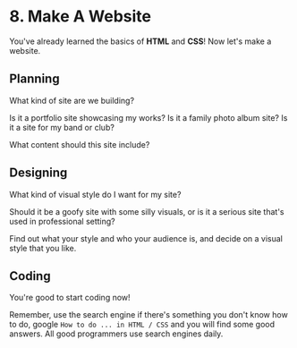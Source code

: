 # 8. Make A Website

You've already learned the basics of **HTML** and **CSS**! Now let's make a website.


## Planning

What kind of site are we building?

Is it a portfolio site showcasing my works? Is it a family photo album site? Is it a site for my band or club?

What content should this site include?

## Designing

What kind of visual style do I want for my site?

Should it be a goofy site with some silly visuals, or is it a serious site that's used in professional setting?

Find out what your style and who your audience is, and decide on a visual style that you like.

## Coding

You're good to start coding now!

Remember, use the search engine if there's something you don't know how to do, google `How to do ... in HTML / CSS` and you will find some good answers. All good programmers use search engines daily.